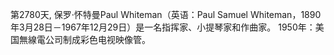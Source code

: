 第2780天, 保罗·怀特曼Paul Whiteman（英语：Paul Samuel Whiteman，1890年3月28日－1967年12月29日）是一名指挥家、小提琴家和作曲家。
1950年：美国無線電公司制成彩色电视映像管。